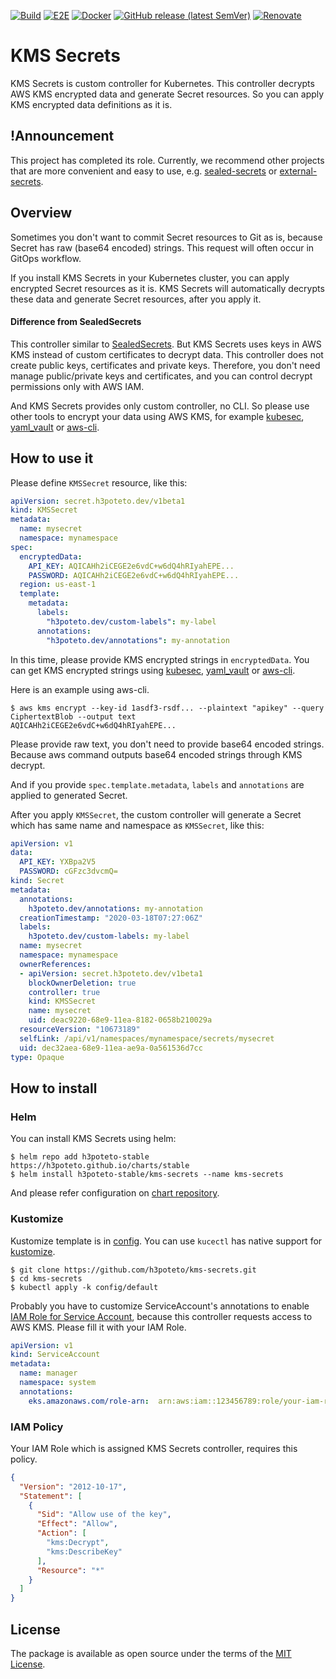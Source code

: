 [![Build](https://github.com/h3poteto/kms-secrets/workflows/Build/badge.svg)](https://github.com/h3poteto/kms-secrets/actions?query=workflow%3ABuild+branch%3Amaster)
[![E2E](https://github.com/h3poteto/kms-secrets/workflows/E2E/badge.svg)](https://github.com/h3poteto/kms-secrets/actions?query=workflow%3AE2E+branch%3Amaster)
[![Docker](https://github.com/h3poteto/kms-secrets/workflows/Docker/badge.svg)](https://github.com/h3poteto/kms-secrets/actions?query=workflow%3ADocker+branch%3Amaster)
[![GitHub release (latest SemVer)](https://img.shields.io/github/v/release/h3poteto/kms-secrets)](https://github.com/h3poteto/kms-secrets/releases)
[![Renovate](https://img.shields.io/badge/renovate-enabled-brightgreen.svg)](https://renovatebot.com)

# KMS Secrets

KMS Secrets is custom controller for Kubernetes. This controller decrypts AWS KMS encrypted data and generate Secret resources. So you can apply KMS encrypted data definitions as it is.

## !Announcement
This project has completed its role. Currently, we recommend other projects that are more convenient and easy to use, e.g. [sealed-secrets](https://github.com/bitnami-labs/sealed-secrets) or [external-secrets](https://github.com/external-secrets/external-secrets).

## Overview
Sometimes you don't want to commit Secret resources to Git as is, because Secret has raw (base64 encoded) strings.
This request will often occur in GitOps workflow.

If you install KMS Secrets in your Kubernetes cluster, you can apply encrypted Secret resources as it is.
KMS Secrets will automatically decrypts these data and generate Secret resources, after you apply it.

#### Difference from SealedSecrets
This controller similar to [SealedSecrets](https://github.com/bitnami-labs/sealed-secrets). But KMS Secrets uses keys in AWS KMS instead of custom certificates to decrypt data.
This controller does not create public keys, certificates and private keys.
Therefore, you don't need manage public/private keys and certificates, and you can control decrypt permissions only with AWS IAM.

And KMS Secrets provides only custom controller, no CLI. So please use other tools to encrypt your data using AWS KMS, for example [kubesec](https://github.com/shyiko/kubesec), [yaml_vault](https://github.com/joker1007/yaml_vault) or [aws-cli](https://docs.aws.amazon.com/cli/latest/reference/kms/index.html).

## How to use it
Please define `KMSSecret` resource, like this:


```yaml
apiVersion: secret.h3poteto.dev/v1beta1
kind: KMSSecret
metadata:
  name: mysecret
  namespace: mynamespace
spec:
  encryptedData:
    API_KEY: AQICAHh2iCEGE2e6vdC+w6dQ4hRIyahEPE...
    PASSWORD: AQICAHh2iCEGE2e6vdC+w6dQ4hRIyahEPE...
  region: us-east-1
  template:
    metadata:
      labels:
        "h3poteto.dev/custom-labels": my-label
      annotations:
        "h3poteto.dev/annotations": my-annotation
```

In this time, please provide KMS encrypted strings in `encryptedData`. You can get KMS encrypted strings using [kubesec](https://github.com/shyiko/kubesec), [yaml_vault](https://github.com/joker1007/yaml_vault) or [aws-cli](https://docs.aws.amazon.com/cli/latest/reference/kms/index.html).

Here is an example using aws-cli.

```
$ aws kms encrypt --key-id 1asdf3-rsdf... --plaintext "apikey" --query CiphertextBlob --output text
AQICAHh2iCEGE2e6vdC+w6dQ4hRIyahEPE...
```

Please provide raw text, you don't need to provide base64 encoded strings. Because aws command outputs base64 encoded strings through KMS decrypt.


And if you provide `spec.template.metadata`, `labels` and `annotations` are applied to generated Secret.


After you apply `KMSSecret`, the custom controller will generate a Secret which has same name and namespace as `KMSSecret`, like this:

```yaml
apiVersion: v1
data:
  API_KEY: YXBpa2V5
  PASSWORD: cGFzc3dvcmQ=
kind: Secret
metadata:
  annotations:
    h3poteto.dev/annotations: my-annotation
  creationTimestamp: "2020-03-18T07:27:06Z"
  labels:
    h3poteto.dev/custom-labels: my-label
  name: mysecret
  namespace: mynamespace
  ownerReferences:
  - apiVersion: secret.h3poteto.dev/v1beta1
    blockOwnerDeletion: true
    controller: true
    kind: KMSSecret
    name: mysecret
    uid: deac9220-68e9-11ea-8182-0658b210029a
  resourceVersion: "10673189"
  selfLink: /api/v1/namespaces/mynamespace/secrets/mysecret
  uid: dec32aea-68e9-11ea-ae9a-0a561536d7cc
type: Opaque
```



## How to install
### Helm

You can install KMS Secrets using helm:

```
$ helm repo add h3poteto-stable https://h3poteto.github.io/charts/stable
$ helm install h3poteto-stable/kms-secrets --name kms-secrets
```

And please refer configuration on [chart repository](https://github.com/h3poteto/charts/tree/master/stable/kms-secrets).

### Kustomize
Kustomize template is in [config](/config/default).
You can use `kucectl` has native support for [kustomize](https://kustomize.io/).

```
$ git clone https://github.com/h3poteto/kms-secrets.git
$ cd kms-secrets
$ kubectl apply -k config/default
```

Probably you have to customize ServiceAccount's annotations to enable [IAM Role for Service Account](https://aws.amazon.com/blogs/opensource/introducing-fine-grained-iam-roles-service-accounts/), because this controller requests access to AWS KMS. Please fill it with your IAM Role.

```yaml
apiVersion: v1
kind: ServiceAccount
metadata:
  name: manager
  namespace: system
  annotations:
    eks.amazonaws.com/role-arn:  arn:aws:iam::123456789:role/your-iam-role
```

### IAM Policy
Your IAM Role which is assigned KMS Secrets controller, requires this policy.

```json
{
  "Version": "2012-10-17",
  "Statement": [
    {
      "Sid": "Allow use of the key",
      "Effect": "Allow",
      "Action": [
        "kms:Decrypt",
        "kms:DescribeKey"
      ],
      "Resource": "*"
    }
  ]
}
```

## License
The package is available as open source under the terms of the [MIT License](https://opensource.org/licenses/MIT).
